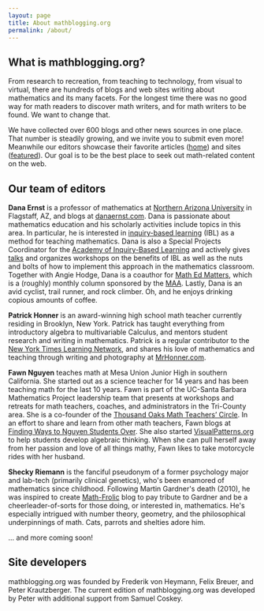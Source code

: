 ```yaml
---
layout: page
title: About mathblogging.org
permalink: /about/
---
```

## What is mathblogging.org?

From research to recreation, from teaching to technology, from visual to virtual, there are hundreds of blogs and web sites writing about mathematics and its many facets. For the longest time there was no good way for math readers to discover math writers, and for math writers to be found. We want to change that.

We have collected over 600 blogs and other news sources in one place. That number is steadily growing, and we invite you to submit even more! Meanwhile our editors showcase their favorite articles ([home](/)) and sites ([featured](/featured.html)). Our goal is to be the best place to seek out math-related content on the web.

## Our team of editors

**Dana Ernst** is a professor of mathematics at <a href="http://nau.edu">Northern Arizona University</a> in Flagstaff, AZ, and blogs at <a href="danaernst.com">danaernst.com</a>. Dana is passionate about mathematics education and his scholarly activities include topics in this area. In particular, he is interested in <a href="http://maamathedmatters.blogspot.com/2013/05/what-heck-is-ibl.html">inquiry-based learning</a> (IBL) as a method for teaching mathematics. Dana is also a Special Projects Coordinator for the <a href="http://www.inquirybasedlearning.org/">Academy of Inquiry-Based Learning</a> and actively gives <a href="http://danaernst.com/category/talks">talks</a> and organizes workshops on the benefits of IBL as well as the nuts and bolts of how to implement this approach in the mathematics classroom. Together with Angie Hodge, Dana is a coauthor for <a href="http://maamathedmatters.blogspot.com/">Math Ed Matters</a>, which is a (roughly) monthly column sponsored by the <a href="http://maa.org">MAA</a>. Lastly, Dana is an avid cyclist, trail runner, and rock climber. Oh, and he enjoys drinking copious amounts of coffee.

**Patrick Honner** is an award-winning high school math teacher currently residing in Brooklyn, New York.  Patrick has taught everything from introductory algebra to multivariable Calculus, and mentors student research and writing in mathematics.  Patrick is a regular contributor to the <a href="http://learning.blogs.nytimes.com/">New York Times Learning Network</a>, and shares his love of mathematics and teaching through writing and photography at <a href="http://www.MrHonner.com">MrHonner.com</a>.

**Fawn Nguyen** teaches math at Mesa Union Junior High in southern California. She started out as a science teacher for 14 years and has been teaching math for the last 10 years. Fawn is part of the UC-Santa Barbara Mathematics Project leadership team that presents at workshops and retreats for math teachers, coaches, and administrators in the Tri-County area. She is a co-founder of the  <a href="http://www.mathteacherscircleto.org/">Thousand Oaks Math Teachers’ Circle</a>. In an effort to share and learn from other math teachers, Fawn blogs at <a href="http://fawnnguyen.com/">Finding Ways to Nguyen Students Over</a>. She also started <a href="http://visualpatterns.org/">VisualPatterns.org</a> to help students develop algebraic thinking. When she can pull herself away from her passion and love of all things mathy, Fawn likes to take motorcycle rides with her husband.

**Shecky Riemann** is the fanciful pseudonym of a former psychology major and lab-tech (primarily clinical genetics), who's been enamored of mathematics since childhood. Following Martin Gardner's death (2010), he was inspired to create <a href="http://math-frolic.blogspot.com/">Math-Frolic</a> blog to pay tribute to Gardner and be a cheerleader-of-sorts for those doing, or interested in, mathematics. He's especially intrigued with number theory, geometry, and the philosophical underpinnings of math. Cats, parrots and shelties adore him.

... and more coming soon!

## Site developers

mathblogging.org was founded by Frederik von Heymann, Felix Breuer, and Peter Krautzberger. The current edition of mathblogging.org was developed by Peter with additional support from Samuel Coskey.